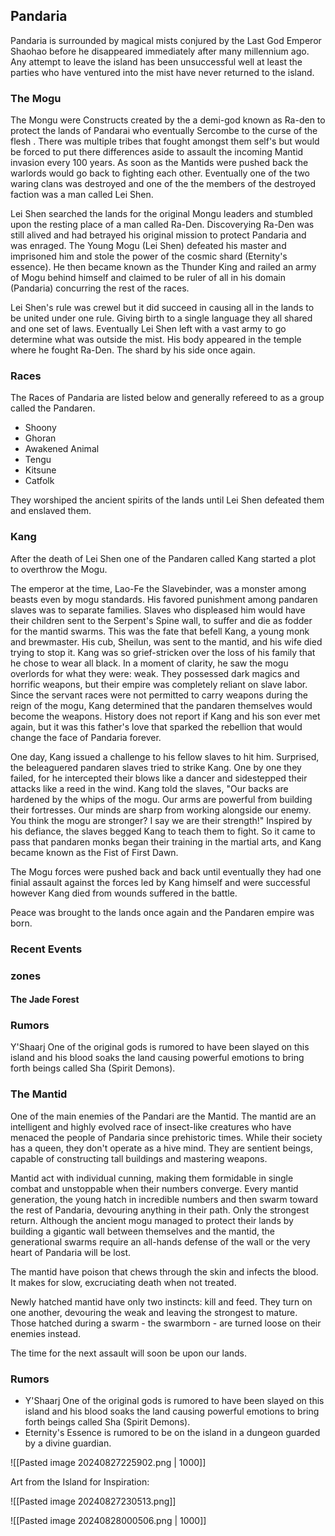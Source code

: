 ## Pandaria




Pandaria is surrounded by magical mists conjured by the Last God Emperor Shaohao before he disappeared immediately after many millennium ago. 
Any attempt to leave the island has been unsuccessful well at least the parties who have ventured into the mist have never returned to the island.



### The Mogu

The Mongu were Constructs created by the a demi-god known as Ra-den to protect the lands of Pandarai who eventually Sercombe to the curse of the flesh .  There was multiple tribes that fought amongst them self's but would be forced to put there differences aside to assault the incoming Mantid invasion every 100 years. As soon as the Mantids were pushed back the warlords would go back to fighting each other. Eventually one of the two waring clans was destroyed and one of the the members of the destroyed faction was a man called Lei Shen.

Lei Shen searched the lands for the original Mongu leaders and stumbled upon the resting place of a man called Ra-Den. Discoverying Ra-Den was still alived and had betrayed his original mission to protect Pandaria and was enraged. The Young Mogu (Lei Shen) defeated his master and imprisoned him and stole the power of the cosmic shard (Eternity's essence). He then became known as the Thunder King and railed an army of Mogu behind himself and claimed to be ruler of all in his domain (Pandaria) concurring  the rest of the races.

Lei Shen's rule was crewel but it did succeed in causing all in the lands to be united under one rule. Giving birth to a single language they all shared and one set of laws. Eventually Lei Shen left with a vast army to go determine what was outside the mist. His body appeared in the temple where he fought Ra-Den. The shard by his side once again. 


### Races

The Races of Pandaria are listed below and generally refereed to as a group called the Pandaren.

- Shoony
- Ghoran
- Awakened Animal
- Tengu
- Kitsune
- Catfolk

They worshiped the ancient spirits of the lands until Lei Shen defeated them and enslaved them. 


### Kang

After the death of Lei Shen one of the Pandaren called Kang started a plot to overthrow the Mogu.

The emperor at the time, Lao-Fe the Slavebinder, was a monster among beasts even by mogu standards. His favored punishment among pandaren slaves was to separate families. Slaves who displeased him would have their children sent to the Serpent's Spine wall, to suffer and die as fodder for the mantid swarms. This was the fate that befell Kang, a young monk and brewmaster. His cub, Sheilun, was sent to the mantid, and his wife died trying to stop it. Kang was so grief-stricken over the loss of his family that he chose to wear all black. In a moment of clarity, he saw the mogu overlords for what they were: weak. They possessed dark magics and horrific weapons, but their empire was completely reliant on slave labor. Since the servant races were not permitted to carry weapons during the reign of the mogu, Kang determined that the pandaren themselves would become the weapons. History does not report if Kang and his son ever met again, but it was this father's love that sparked the rebellion that would change the face of Pandaria forever.

One day, Kang issued a challenge to his fellow slaves to hit him. Surprised, the beleaguered pandaren slaves tried to strike Kang. One by one they failed, for he intercepted their blows like a dancer and sidestepped their attacks like a reed in the wind. Kang told the slaves, "Our backs are hardened by the whips of the mogu. Our arms are powerful from building their fortresses. Our minds are sharp from working alongside our enemy. You think the mogu are stronger? I say we are their strength!" Inspired by his defiance, the slaves begged Kang to teach them to fight. So it came to pass that pandaren monks began their training in the martial arts, and Kang became known as the Fist of First Dawn.

The Mogu forces were pushed back and back until eventually they had one finial assault against the forces led by Kang himself and were successful however Kang died from wounds suffered in the battle.

Peace was brought to the lands once again and the Pandaren empire was born.


### Recent Events









### zones

#### The Jade Forest



### Rumors

Y'Shaarj One of the original gods is rumored to have been slayed on this island and his blood soaks the land causing powerful emotions to bring forth beings called Sha (Spirit Demons). 




### The Mantid
One of the main enemies of the Pandari are the Mantid. The mantid are an intelligent and highly evolved race of insect-like creatures who have menaced the people of Pandaria since prehistoric times. While their society has a queen, they don't operate as a hive mind.
They are sentient beings, capable of constructing tall buildings and mastering weapons.

Mantid act with individual cunning, making them formidable in single combat and unstoppable when their numbers converge. Every mantid generation, the young hatch in incredible numbers and then swarm toward the rest of Pandaria, devouring anything in their path. Only the strongest return. Although the ancient mogu managed to protect their lands by building a gigantic wall between themselves and the mantid, the generational swarms require an all-hands defense of the wall or the very heart of Pandaria will be lost.

The mantid have poison that chews through the skin and infects the blood. It makes for slow, excruciating death when not treated.

Newly hatched mantid have only two instincts: kill and feed. They turn on one another, devouring the weak and leaving the strongest to mature. Those hatched during a swarm - the swarmborn - are turned loose on their enemies instead.

The time for the next assault will soon be upon our lands. 


### Rumors

- Y'Shaarj One of the original gods is rumored to have been slayed on this island and his blood soaks the land causing powerful emotions to bring forth beings called Sha (Spirit Demons). 
- Eternity's Essence is rumored to be on the island in a dungeon guarded by a divine guardian.












![[Pasted image 20240827225902.png | 1000]] 



Art from the Island for Inspiration:


![[Pasted image 20240827230513.png]]

![[Pasted image 20240828000506.png | 1000]]